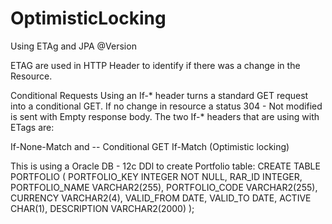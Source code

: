 # OptimisticLocking
Using ETAg and JPA @Version

ETAG are used in HTTP Header  to identify if there was a change in the Resource.

Conditional Requests
Using an If-* header turns a standard GET request into a conditional GET.  If no change in resource a status 304 - Not modified is sent with Empty response body.
The two If-* headers that are using with ETags are:

If-None-Match and -- Conditional GET
If-Match (Optimistic locking)


This is using a Oracle DB - 12c
DDl to create Portfolio table: 
CREATE TABLE PORTFOLIO
(
PORTFOLIO_KEY INTEGER NOT NULL,
RAR_ID INTEGER,
PORTFOLIO_NAME VARCHAR2(255),
PORTFOLIO_CODE VARCHAR2(255),
CURRENCY VARCHAR2(4),
VALID_FROM DATE,
VALID_TO  DATE,
ACTIVE CHAR(1),
DESCRIPTION VARCHAR2(2000)
);